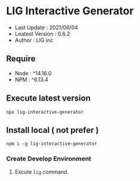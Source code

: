 # LIG Interactive Generator
 
- Last Update : 2021/06/04
- Leatest Version : 0.6.2
- Author : LIG inc
 
## Require 
 
- Node : ^14.16.0
- NPM : ^6.13.4 

## Execute latest version
``` npx lig-interactive-generator ``` 

## Install local ( not prefer )
 
``` npm i -g lig-interactive-generator ``` 
 
### Create Develop Environment 

1. Excute ```lig``` command. 